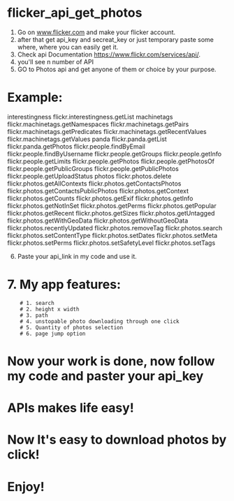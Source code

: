 # flicker_api_get_photos

1. Go on www.flicker.com and make your flicker account.
2. after that get api_key and secreat_key or just temporary paste some where, where you can easily get it.
3. Check api Documentation https://www.flickr.com/services/api/.
4. you'll see n number of API
5. GO to Photos api and get anyone of them or choice by your purpose.


# Example:

 interestingness
 flickr.interestingness.getList
 machinetags
 flickr.machinetags.getNamespaces
 flickr.machinetags.getPairs
 flickr.machinetags.getPredicates
 flickr.machinetags.getRecentValues
 flickr.machinetags.getValues 
 panda
 flickr.panda.getList
 flickr.panda.getPhotos
 flickr.people.findByEmail
 flickr.people.findByUsername
 flickr.people.getGroups
 flickr.people.getInfo
 flickr.people.getLimits
 flickr.people.getPhotos
 flickr.people.getPhotosOf
 flickr.people.getPublicGroups
 flickr.people.getPublicPhotos
 flickr.people.getUploadStatus
 photos
 flickr.photos.delete
 flickr.photos.getAllContexts
 flickr.photos.getContactsPhotos
 flickr.photos.getContactsPublicPhotos
 flickr.photos.getContext
 flickr.photos.getCounts
 flickr.photos.getExif
 flickr.photos.getInfo
 flickr.photos.getNotInSet
 flickr.photos.getPerms
 flickr.photos.getPopular
 flickr.photos.getRecent
 flickr.photos.getSizes
 flickr.photos.getUntagged
 flickr.photos.getWithGeoData
 flickr.photos.getWithoutGeoData
 flickr.photos.recentlyUpdated
 flickr.photos.removeTag
 flickr.photos.search
 flickr.photos.setContentType
 flickr.photos.setDates
 flickr.photos.setMeta
 flickr.photos.setPerms
 flickr.photos.setSafetyLevel
 flickr.photos.setTags
        
 6. Paste your api_link in my code and use it.
# 7. My app features:
        # 1. search
        # 2. height x width
        # 3. path
        # 4. unstopable photo downloading through one click
        # 5. Quantity of photos selection
        # 6. page jump option

# Now your work is done, now follow my code and paster your api_key


# APIs makes life easy!
# Now It's easy to download photos by click!

# Enjoy!
